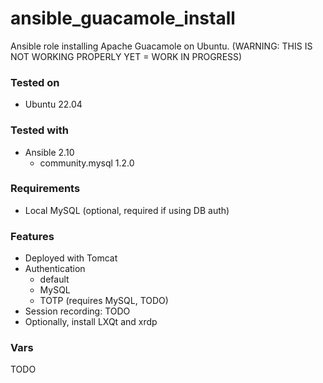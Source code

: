 # ansible_guacamole_install
Ansible role installing Apache Guacamole on Ubuntu. 
(WARNING: THIS IS NOT WORKING PROPERLY YET = WORK IN PROGRESS)

### Tested on
* Ubuntu 22.04

### Tested with
* Ansible 2.10
  * community.mysql 1.2.0

### Requirements
* Local MySQL (optional, required if using DB auth)

### Features
* Deployed with Tomcat
* Authentication
  * default
  * MySQL
  * TOTP (requires MySQL, TODO)
* Session recording: TODO
* Optionally, install LXQt and xrdp

### Vars
TODO
